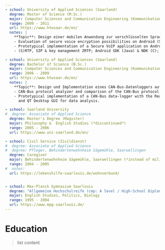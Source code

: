 ```yaml
---
- school: University of Applied Sciences (Saarland)
  degree: Master of Science (M.Sc.)
  major: Computer Sciences and Communication Engineering (Kommunikationsinformatik)
  range: 2009 - 2011
  url: https://www.htwsaar.de/en/
  notes: |
    **Topic**: Design einer mobilen Anwendung zur verschlüsselten Sprachkommunikation auf Basis des Android Betriebssystems
    - Evaluation of secure voice encryption possibilities on Android (Signaling, Transport, Key Management)
    - Prototypical implementation of a Secure VoIP application on Android
    - (S)RTP, SIP & key management ZRTP; Android SDK (Java) & NDK (C); SysML

- school: University of Applied Sciences (Saarland)
  degree: Bachelor of Science (B.Sc.)
  major: Computer Sciences and Communication Engineering (Kommunikationsinformatik)
  range: 2006 - 2009
  url: https://www.htwsaar.de/en/
  notes: |
    **Topic**: Design und Implementation eines CAN-Bus-Datenloggers auf einer Embedded Plattform und GUI-Applikation zur Datenauswertung
    - CAN-Bus protocol analyzer and comparison of the CAN-Bus protocol with LINBus and Fleyray
    - Prototypical implementation of a CAN-Bus data-logger with the Real-Time OS PxRos (C++) 
      and QT Desktop GUI for data analysis.

- school: Saarland University
#  degree: Associate of Applied Science
  degree: Master's Degree (Magister)
  major: Philosophy &  English Studies (*discontinued*)
  range: 2005 - 2006
  url: https://www.uni-saarland.de/en/

- school: Civil Service (Zivildienst)
#  degree: Associate of Applied Science
#  degree: Pfleger, Behindertenwohnheim Sägemühle, Saarwellingen
  degree: Caregiver
  major: Behindertenwohnheim Sägemühle, Saarwellingen (*instead of military service*)
  range: 2004 - 2005
#  notes:
  url: https://lebenshilfe-saarlouis.de/wohnverbund/


- school: Max-Planck Gymnasium Saarlouis
  degree: "Allgemeine Hochschulreife (cmp: A level / High-School Diploma)" # general qualification for university entrance
  major: English Studies, Politics, Biology
  range: 1995 - 2004
  url: https://www.mpg-saarlouis.de/
---
```


# Education

> list content 
